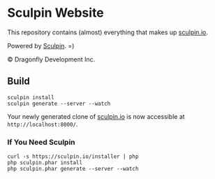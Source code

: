Sculpin Website
===============

This repository contains (almost) everything that makes up
[sculpin.io](http://sculpin.io).

Powered by [Sculpin](https://github.com/sculpin/sculpin). =)

&copy; Dragonfly Development Inc.


Build
-----

    sculpin install
    sculpin generate --server --watch

Your newly generated clone of [sculpin.io](http:/sculpin.io) is now accessible
at `http://localhost:8000/`.

### If You Need Sculpin

    curl -s https://sculpin.io/installer | php
    php sculpin.phar install
    php sculpin.phar generate --server --watch



